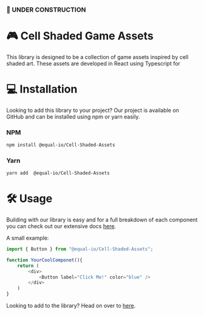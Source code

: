 ### 🚧 UNDER CONSTRUCTION
# 🎮 Cell Shaded Game Assets
This library is designed to be a collection of game assets inspired by cell shaded art. These assets are developed in React using Typescript for 

# 💻 Installation 
Looking to add this library to your project? Our project is available on GitHub and can be installed using npm or yarn easily. 

### NPM 
```bash
npm install @equal-io/Cell-Shaded-Assets 
```

### Yarn
```bash
yarn add  @equal-io/Cell-Shaded-Assets
```

# 🛠 Usage
Building with our library is easy and for a full breakdown of each component you can check out our extensive docs [here]().

A small example: 
```typescript jsx
import { Button } from "@equal-io/Cell-Shaded-Assets";

function YourCoolComponet(){
    return (
        <div>
            <Button label="Click Me!" color="blue" />
        </div>
    )
}
```


Looking to add to the library? Head on over to [here](./CONTRIBUTING.md).

